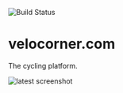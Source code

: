 ![Build Status](https://travis-ci.org/peregin/velocorner.com.svg?branch=master)

# velocorner.com
The cycling platform.


![latest screenshot](https://raw.github.com/peregin/velocorner.com/master/doc/graphics/logo50.png "latest screenshot")